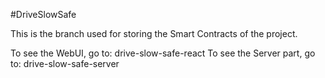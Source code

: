 #DriveSlowSafe

This is the branch used for storing the Smart Contracts of the project.

To see the WebUI, go to: drive-slow-safe-react
To see the Server part, go to: drive-slow-safe-server